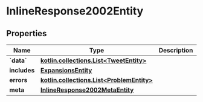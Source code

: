 
# InlineResponse2002Entity

## Properties
Name | Type | Description | Notes
------------ | ------------- | ------------- | -------------
**&#x60;data&#x60;** | [**kotlin.collections.List&lt;TweetEntity&gt;**](TweetEntity.md) |  |  [optional]
**includes** | [**ExpansionsEntity**](ExpansionsEntity.md) |  |  [optional]
**errors** | [**kotlin.collections.List&lt;ProblemEntity&gt;**](ProblemEntity.md) |  |  [optional]
**meta** | [**InlineResponse2002MetaEntity**](InlineResponse2002MetaEntity.md) |  |  [optional]



